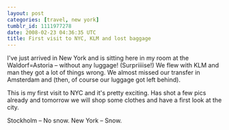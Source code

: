 ```yaml
---
layout: post
categories: [travel, new york]
tumblr_id: 1111977278
date: 2008-02-23 04:36:35 UTC
title: First visit to NYC, KLM and lost baggage
---
```


I've just arrived in New York and is sitting here in my room at the Waldorf=Astoria – without any luggage! (Surpriiiise!) We flew with KLM and man they got a lot of things wrong. We almost missed our transfer in Amsterdam and (then, of course our luggage got left behind).

This is my first visit to NYC and it's pretty exciting. Has shot a few pics already and tomorrow we will shop some clothes and have a first look at the city.

Stockholm – No snow.
New York – Snow.

